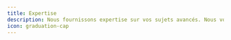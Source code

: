 ```yaml
---
title: Expertise
description: Nous fournissons expertise sur vos sujets avancés. Nous vous aideront à adapter les dernière technologies à votre produit.
icon: graduation-cap
---
```

